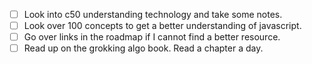 -   [ ] Look into c50 understanding technology and take some notes.
-   [ ] Look over 100 concepts to get a better understanding of javascript.
- [ ] Go over links in the roadmap if I cannot find a better resource.
-   [ ] Read up on the grokking algo book. Read a chapter a day.
